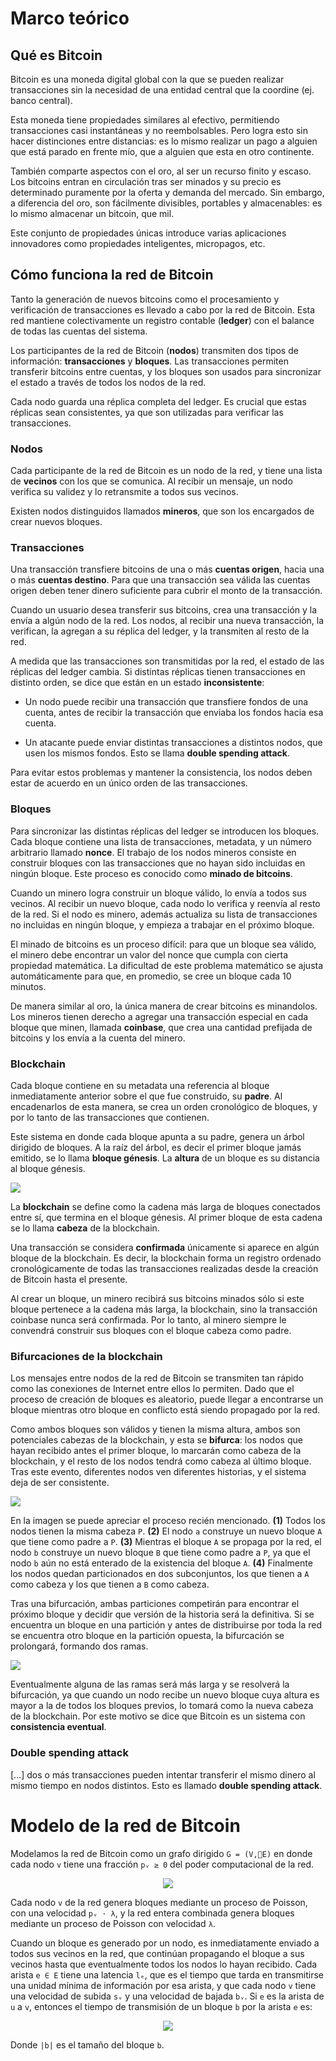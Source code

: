 # Marco teórico

## Qué es Bitcoin

Bitcoin es una moneda digital global con la que se pueden realizar transacciones sin la necesidad de una entidad central que la coordine (ej. banco central).

Esta moneda tiene propiedades similares al efectivo, permitiendo transacciones casi instantáneas y no reembolsables. Pero logra esto sin hacer distinciones entre distancias: es lo mismo realizar un pago a alguien que está parado en frente mío, que a alguien que esta en otro continente.

También comparte aspectos con el oro, al ser un recurso finito y escaso. Los bitcoins entran en circulación tras ser minados y su precio es determinado puramente por la oferta y demanda del mercado. Sin embargo, a diferencia del oro, son fácilmente divisibles, portables y almacenables: es lo mismo almacenar un bitcoin, que mil.

Este conjunto de propiedades únicas introduce varias aplicaciones innovadores como propiedades inteligentes, micropagos, etc.

## Cómo funciona la red de Bitcoin

Tanto la generación de nuevos bitcoins como el procesamiento y verificación de transacciones es llevado a cabo por la red de Bitcoin. Esta red mantiene colectivamente un registro contable (**ledger**) con el balance de todas las cuentas del sistema.

Los participantes de la red de Bitcoin (**nodos**) transmiten dos tipos de información: **transacciones** y **bloques**. Las transacciones permiten transferir bitcoins entre cuentas, y los bloques son usados para sincronizar el estado a través de todos los nodos de la red.

Cada nodo guarda una réplica completa del ledger. Es crucial que estas réplicas sean consistentes, ya que son utilizadas para verificar las transacciones.

### Nodos

Cada participante de la red de Bitcoin es un nodo de la red, y tiene una lista de **vecinos** con los que se comunica. Al recibir un mensaje, un nodo verifica su validez y lo retransmite a todos sus vecinos.

Existen nodos distinguidos llamados **mineros**, que son los encargados de crear nuevos bloques.

### Transacciones

Una transacción transfiere bitcoins de una o más **cuentas origen**, hacia una o más **cuentas destino**. Para que una transacción sea válida las cuentas origen deben tener dinero suficiente para cubrir el monto de la transacción.

Cuando un usuario desea transferir sus bitcoins, crea una transacción y la envía a algún nodo de la red. Los nodos, al recibir una nueva transacción, la verifican, la agregan a su réplica del ledger, y la transmiten al resto de la red.

A medida que las transacciones son transmitidas por la red, el estado de las réplicas del ledger cambia. Si distintas réplicas tienen transacciones en distinto orden, se dice que están en un estado **inconsistente**:

* Un nodo puede recibir una transacción que transfiere fondos de una cuenta, antes de recibir la transacción que enviaba los fondos hacia esa cuenta.

* Un atacante puede enviar distintas transacciones a distintos nodos, que usen los mismos fondos. Esto se llama **double spending attack**.

Para evitar estos problemas y mantener la consistencia, los nodos deben estar de acuerdo en un único orden de las transacciones.

### Bloques

Para sincronizar las distintas réplicas del ledger se introducen los bloques. Cada bloque contiene una lista de transacciones, metadata, y un número arbitrario llamado **nonce**. El trabajo de los nodos mineros consiste en construir bloques con las transacciones que no hayan sido incluidas en ningún bloque. Este proceso es conocido como **minado de bitcoins**.

Cuando un minero logra construir un bloque válido, lo envía a todos sus vecinos. Al recibir un nuevo bloque, cada nodo lo verifica y reenvía al resto de la red. Si el nodo es minero, además actualiza su lista de transacciones no incluidas en ningún bloque, y empieza a trabajar en el próximo bloque.

El minado de bitcoins es un proceso difícil: para que un bloque sea válido, el minero debe encontrar un valor del nonce que cumpla con cierta propiedad matemática. La dificultad de este problema matemático se ajusta automáticamente para que, en promedio, se cree un bloque cada 10 minutos.

De manera similar al oro, la única manera de crear bitcoins es minandolos. Los mineros tienen derecho a agregar una transacción especial en cada bloque que minen, llamada **coinbase**, que crea una cantidad prefijada de bitcoins y los envía a la cuenta del minero.

### Blockchain

Cada bloque contiene en su metadata una referencia al bloque inmediatamente anterior sobre el que fue construido, su **padre**. Al encadenarlos de esta manera, se crea un orden cronológico de bloques, y por lo tanto de las transacciones que contienen.

Este sistema en donde cada bloque apunta a su padre, genera un árbol dirigido de bloques. A la raíz del árbol, es decir el primer bloque jamás emitido, se lo llama **bloque génesis**. La **altura** de un bloque es su distancia al bloque génesis.

![](https://github.com/esneider/btc-simulation/raw/master/images/blockchain.png)

La **blockchain** se define como la cadena más larga de bloques conectados entre sí, que termina en el bloque génesis. Al primer bloque de esta cadena se lo llama **cabeza** de la blockchain.

Una transacción se considera **confirmada** únicamente si aparece en algún bloque de la blockchain. Es decir, la blockchain forma un registro ordenado cronológicamente de todas las transacciones realizadas desde la creación de Bitcoin hasta el presente.

Al crear un bloque, un minero recibirá sus bitcoins minados sólo si este bloque pertenece a la cadena más larga, la blockchain, sino la transacción coinbase nunca será confirmada. Por lo tanto, al minero siempre le convendrá construir sus bloques con el bloque cabeza como padre.

### Bifurcaciones de la blockchain

Los mensajes entre nodos de la red de Bitcoin se transmiten tan rápido como las conexiones de Internet entre ellos lo permiten. Dado que el proceso de creación de bloques es aleatorio, puede llegar a encontrarse un bloque mientras otro bloque en conflicto está siendo propagado por la red.

Como ambos bloques son válidos y tienen la misma altura, ambos son potenciales cabezas de la blockchain, y esta se **bifurca**: los nodos que hayan recibido antes el primer bloque, lo marcarán como cabeza de la blockchain, y el resto de los nodos tendrá como cabeza al último bloque. Tras este evento, diferentes nodos ven diferentes historias, y el sistema deja de ser consistente.

![](https://github.com/esneider/btc-simulation/raw/master/images/fork.png)

En la imagen se puede apreciar el proceso recién mencionado. **(1)** Todos los nodos tienen la misma cabeza `P`. **(2)** El nodo `a` construye un nuevo bloque `A` que tiene como padre a `P`. **(3)** Mientras el bloque `A` se propaga por la red, el nodo `b` construye un nuevo bloque `B` que tiene como padre a `P`, ya que el nodo `b` aún no está enterado de la existencia del bloque `A`. **(4)** Finalmente los nodos quedan particionados en dos subconjuntos, los que tienen a `A` como cabeza y los que tienen a `B` como cabeza.

Tras una bifurcación, ambas particiones competirán para encontrar el próximo bloque y decidir que versión de la historia será la definitiva. Si se encuentra un bloque en una partición y antes de distribuirse por toda la red se encuentra otro bloque en la partición opuesta, la bifurcación se prolongará, formando dos ramas.

![](https://github.com/esneider/btc-simulation/raw/master/images/fork_resolution.png)

Eventualmente alguna de las ramas será más larga y se resolverá la bifurcación, ya que cuando un nodo recibe un nuevo bloque cuya altura es mayor a la de todos los bloques previos, lo tomará como la nueva cabeza de la blockchain. Por este motivo se dice que Bitcoin es un sistema con **consistencia eventual**.

### Double spending attack

[...] dos o más transacciones pueden intentar transferir el mismo dinero al mismo tiempo en nodos distintos. Esto es llamado **double spending attack**.

# Modelo de la red de Bitcoin

Modelamos la red de Bitcoin como un grafo dirigido `G = (V,􏰋E)` en donde cada nodo `v` tiene una fracción `pᵥ ≥ 0` del poder computacional de la red.

<p align="center">
    <img src="http://latex.codecogs.com/png.latex?%5Cdpi%7B150%7D%20%5Csum_%7Bv%20%5C%2C%5Cin%20V%7Dp_v%20%3D%201"></img>
</p>

Cada nodo `v` de la red genera bloques mediante un proceso de Poisson, con una velocidad `pᵥ · λ`, y la red entera combinada genera bloques mediante un proceso de Poisson con velocidad `λ`.

Cuando un bloque es generado por un nodo, es inmediatamente enviado a todos sus vecinos en la red, que continúan propagando el bloque a sus vecinos hasta que eventualmente todos los nodos lo hayan recibido. Cada arista `e ∈ E` tiene una latencia `lₑ`, que es el tiempo que tarda en transmitirse una unidad mínima de información por esa arista, y que cada nodo `v` tiene una velocidad de subida `sᵥ` y una velocidad de bajada `bᵥ`. Si `e` es la arista de `u` a `v`, entonces el tiempo de transmisión de un bloque `b` por la arista `e` es:

<p align="center">
    <img src="http://latex.codecogs.com/png.latex?%5Cdpi%7B150%7D%20t_e%28b%29%20%3D%20%5Cmin%5Cleft%28s_u%2C%20b_v%5Cright%29%20%5Ccdot%20%5Cleft%7Cb%5Cright%7C%20&plus;%20l_e"></img>
</p>

Donde `|b|` es el tamaño del bloque `b`.

